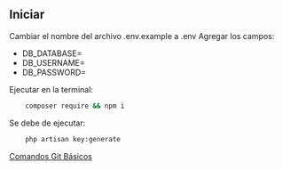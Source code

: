## Iniciar

Cambiar el nombre del archivo .env.example a .env
Agregar los campos:

- DB_DATABASE=
- DB_USERNAME=
- DB_PASSWORD=

Ejecutar en la terminal: 

```bash 
    composer require && npm i 
```

Se debe de ejecutar:

```bash 
    php artisan key:generate
```

[Comandos Git Básicos](https://docs.google.com/document/d/1pTiwCeAn3glEYQI3lv8q9wnxyMmD5APw8ceDwEyXx1c/edit?usp=sharing)
